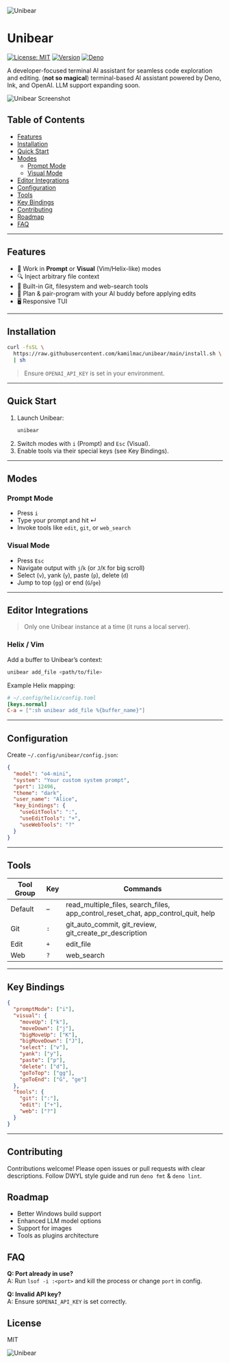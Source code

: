 ![Unibear](assets/unibear-face-small.png)

# Unibear

[![License: MIT](https://img.shields.io/badge/License-MIT-green.svg)](LICENSE) [![Version](https://img.shields.io/github/v/release/kamilmac/unibear)](https://github.com/kamilmac/unibear/releases) [![Deno](https://img.shields.io/badge/Deno-^1.0-blue.svg)](https://deno.land/x/unibear)

A developer-focused terminal AI assistant for seamless code exploration and editing.
(**not so magical**) terminal-based AI assistant powered by Deno, Ink, and OpenAI.
LLM support expanding soon.

![Unibear Screenshot](assets/unibear-shot.png)

## Table of Contents

- [Features](#features)
- [Installation](#installation)
- [Quick Start](#quick-start)
- [Modes](#modes)
  - [Prompt Mode](#prompt-mode)
  - [Visual Mode](#visual-mode)
- [Editor Integrations](#editor-integrations)
- [Configuration](#configuration)
- [Tools](#tools)
- [Key Bindings](#key-bindings)
- [Contributing](#contributing)
- [Roadmap](#roadmap)
- [FAQ](#faq)

---

## Features

- 🚀 Work in **Prompt** or **Visual** (Vim/Helix-like) modes
- 🔍 Inject arbitrary file context
- 🔧 Built-in Git, filesystem and web-search tools
- 🤝 Plan & pair-program with your AI buddy before applying edits
- 🖥️ Responsive TUI

---

## Installation

```bash
curl -fsSL \
  https://raw.githubusercontent.com/kamilmac/unibear/main/install.sh \
  | sh
```

> Ensure `OPENAI_API_KEY` is set in your environment.

---

## Quick Start

1. Launch Unibear:
   ```bash
   unibear
   ```
2. Switch modes with `i` (Prompt) and `Esc` (Visual).
3. Enable tools via their special keys (see Key Bindings).

---

## Modes

### Prompt Mode

- Press `i`
- Type your prompt and hit ↵
- Invoke tools like `edit`, `git`, or `web_search`

### Visual Mode

- Press `Esc`
- Navigate output with `j`/`k` (or `J`/`K` for big scroll)
- Select (`v`), yank (`y`), paste (`p`), delete (`d`)
- Jump to top (`gg`) or end (`G`/`ge`)

---

## Editor Integrations

> Only one Unibear instance at a time (it runs a local server).

### Helix / Vim

Add a buffer to Unibear’s context:

```bash
unibear add_file <path/to/file>
```

Example Helix mapping:

```toml
# ~/.config/helix/config.toml
[keys.normal]
C-a = [":sh unibear add_file %{buffer_name}"]
```

---

## Configuration

Create `~/.config/unibear/config.json`:

```json
{
  "model": "o4-mini",
  "system": "Your custom system prompt",
  "port": 12496,
  "theme": "dark",
  "user_name": "Alice",
  "key_bindings": {
    "useGitTools": ":",
    "useEditTools": "+",
    "useWebTools": "?"
  }
}
```

---

## Tools

| Tool Group | Key | Commands                                                                          |
| ---------- | --- | --------------------------------------------------------------------------------- |
| Default    | –   | read_multiple_files, search_files, app_control_reset_chat, app_control_quit, help |
| Git        | `:` | git_auto_commit, git_review, git_create_pr_description                            |
| Edit       | `+` | edit_file                                                                         |
| Web        | `?` | web_search                                                                        |

---

## Key Bindings

```json
{
  "promptMode": ["i"],
  "visual": {
    "moveUp": ["k"],
    "moveDown": ["j"],
    "bigMoveUp": ["K"],
    "bigMoveDown": ["J"],
    "select": ["v"],
    "yank": ["y"],
    "paste": ["p"],
    "delete": ["d"],
    "goToTop": ["gg"],
    "goToEnd": ["G", "ge"]
  },
  "tools": {
    "git": [":"],
    "edit": ["+"],
    "web": ["?"]
  }
}
```

---

## Contributing

Contributions welcome! Please open issues or pull requests with clear descriptions. Follow DWYL style guide and run `deno fmt` & `deno lint`.

## Roadmap

- Better Windows build support
- Enhanced LLM model options
- Support for images
- Tools as plugins architecture

## FAQ

**Q: Port already in use?**  
A: Run `lsof -i :<port>` and kill the process or change `port` in config.

**Q: Invalid API key?**  
A: Ensure `$OPENAI_API_KEY` is set correctly.

## License

MIT

![Unibear](assets/unibear-face.png)
